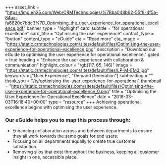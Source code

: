 +++
asset_link = "https://img.en25.com/Web/CRMTechnologies/%7Bba048b92-55f8-4f5a-84aa-fa6620c7bdc3%7D_Optimising_the_user_experience_for_operational_excellence.pdf"
banner_type = "highlight"
card_subtitle = "for operational excellence"
card_title = "Optimising the user experience"
contact_type = "button"
content_type = "eGuide"
cta = "Read more"
cta_image = "https://static.crmtechnologies.com/sites/default/files/Optimising-the-user-experience-for-operational-excellence.png"
description = "Download our eGuide to optimising the user experience for operational excellence."
gated = true
heading = "Enhance the user experience with collaboration & communication"
highlight_colour = "rgb(117, 65, 146)"
image = "https://static.crmtechnologies.com/sites/default/files/LP-M-EM3.jpg"
keywords = ["User Experience", "Demand Generation"]
subheading = ""
thank_you = "/ty/optimising-the-user-experience-for-operational"
thumbnail = "https://static.crmtechnologies.com/sites/default/files/Optimising-the-user-experience-for-operational-excellence_0.png"
title = "Optimising the User Experience for Operational Excellence"
date = "2016-03-03T16:18:40+00:00"
type = "resource"
+++
Achieving operational excellence begins with optimising the user experience.

### Our eGuide helps you to map this process through: 

* Enhancing collaboration across and between departments to ensure they all work towards the same goals for end users.
* Focusing on all departments equally to create true customer satisfaction.
* Removing silos that exist throughout the business, keeping all customer insight in one, accessible place.
